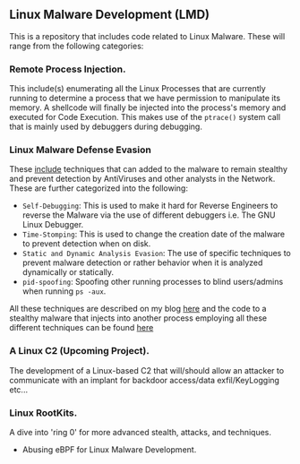 ## Linux Malware Development (LMD)

This is a repository that includes code related to Linux Malware. These will range from the following categories:
### Remote Process Injection.
This include(s) enumerating all the Linux Processes that are currently running to determine a process that we have permission to manipulate its memory. A shellcode will finally be injected into the process's memory and executed for Code Execution. This makes use of the `ptrace()` system call that is mainly used by debuggers during debugging. 

### Linux Malware Defense Evasion

These [include](LinuxMalwareDefenseEvasion) techniques that can added to the malware to remain stealthy and prevent detection by AntiViruses and other analysts in the Network. These are further categorized into the following:
 - `Self-Debugging`: This is used to make it hard for Reverse Engineers to reverse the Malware via the use of different debuggers i.e. The GNU Linux Debugger.
 - `Time-Stomping`: This is used to change the creation date of the malware to prevent detection when on disk.
 - `Static and Dynamic Analysis Evasion`: The use of specific techniques to prevent malware detection or rather behavior when it is analyzed dynamically or statically.
 - `pid-spoofing`: Spoofing other running processes to blind users/admins when running `ps -aux`.

All these techniques are described on my blog [here](https://mutur4.github.io/posts/linux-malware-development/edr/) and the code to a stealthy malware that injects into another process employing all these different techniques can be found [here]()
   
### A Linux C2 (Upcoming Project).

The development of a Linux-based C2 that will/should allow an attacker to communicate with an implant for backdoor access/data exfil/KeyLogging etc... 

### Linux RootKits.
A dive into 'ring 0' for more advanced stealth, attacks, and techniques. 
 - Abusing eBPF for Linux Malware Development. 
